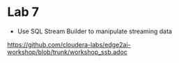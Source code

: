 # Lab 7

- Use SQL Stream Builder to manipulate streaming data

https://github.com/cloudera-labs/edge2ai-workshop/blob/trunk/workshop_ssb.adoc
